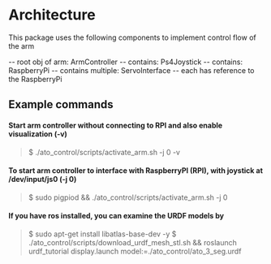 # Architecture

This package uses the following components to implement control flow of the arm

-- root obj of arm: ArmController
  -- contains: Ps4Joystick
  -- contains: RaspberryPi
  -- contains multiple: ServoInterface
      -- each has reference to the RaspberryPi

## Example commands

#### Start arm controller without connecting to RPI and also enable visualization (-v)
> $ ./ato_control/scripts/activate_arm.sh -j 0 -v

#### To start arm controller to interface with RaspberryPI (RPI), with joystick at /dev/input/js0 (-j 0)
> $ sudo pigpiod && ./ato_control/scripts/activate_arm.sh -j 0

#### If you have ros installed, you can examine the URDF models by

> $ sudo apt-get install libatlas-base-dev -y
> $ ./ato_control/scripts/download_urdf_mesh_stl.sh && roslaunch urdf_tutorial display.launch model:=./ato_control/ato_3_seg.urdf
